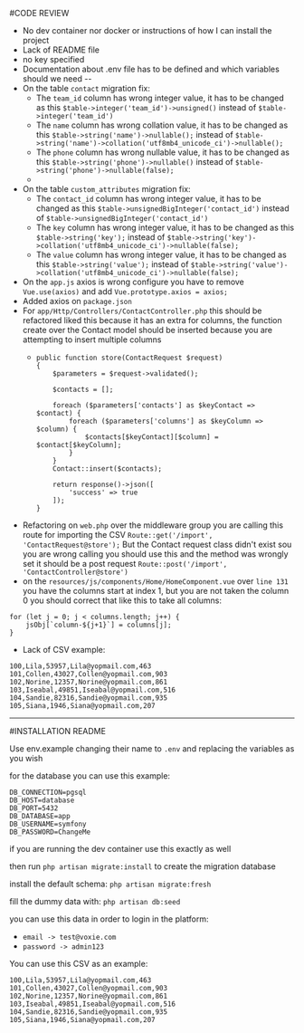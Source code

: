 #CODE REVIEW
* No dev container nor docker or instructions of how I can install the project
* Lack of README file
* no key specified
* Documentation about .env file has to be defined and which variables should we need --
* On the table `contact` migration fix:
    * The `team_id` column has wrong integer value, it has to be changed as this `$table->integer('team_id')->unsigned()` instead of `$table->integer('team_id')`
    * The `name` column has wrong collation value, it has to be changed as this `$table->string('name')->nullable();` instead of `$table->string('name')->collation('utf8mb4_unicode_ci')->nullable();`
    * The `phone` column has wrong nullable value, it has to be changed as this `$table->string('phone')->nullable()` instead of `$table->string('phone')->nullable(false);`
    *
* On the table `custom_attributes` migration fix:
    * The `contact_id` column has wrong integer value, it has to be changed as this `$table->unsignedBigInteger('contact_id')` instead of `$table->unsignedBigInteger('contact_id')`
    * The `key` column has wrong integer value, it has to be changed as this `$table->string('key');` instead of `$table->string('key')->collation('utf8mb4_unicode_ci')->nullable(false);`
    * The `value` column has wrong integer value, it has to be changed as this `$table->string('value');` instead of `$table->string('value')->collation('utf8mb4_unicode_ci')->nullable(false);`
* On the `app.js` axios is wrong configure you have to remove `Vue.use(axios)` and add `Vue.prototype.axios = axios;`
* Added axios on `package.json`
* For `app/Http/Controllers/ContactController.php` this should be refactored liked this because it has an extra for columns, the function create over the Contact model should be inserted because you are attempting to insert multiple columns
    * ```
      public function store(ContactRequest $request)
      {
          $parameters = $request->validated();

          $contacts = [];

          foreach ($parameters['contacts'] as $keyContact => $contact) {
              foreach ($parameters['columns'] as $keyColumn => $column) {
                  $contacts[$keyContact][$column] = $contact[$keyColumn];
              }
          }
          Contact::insert($contacts);

          return response()->json([
              'success' => true
          ]);
      } 
      ```
* Refactoring on `web.php` over the middleware group you are calling this route for importing the CSV `Route::get('/import', 'ContactRequest@store');` But the Contact request class didn't exist sou you are wrong calling you should use this and the method was wrongly set it should be a post request `Route::post('/import', 'ContactController@store')`
* on the `resources/js/components/Home/HomeComponent.vue` over `line 131` you have the columns start at index 1, but you are not taken the column 0 you should correct that like this to take all columns:
```
for (let j = 0; j < columns.length; j++) {
    jsObj[`column-${j+1}`] = columns[j];
}
```
* Lack of CSV example:
```
100,Lila,53957,Lila@yopmail.com,463
101,Collen,43027,Collen@yopmail.com,903
102,Norine,12357,Norine@yopmail.com,861
103,Iseabal,49851,Iseabal@yopmail.com,516
104,Sandie,82316,Sandie@yopmail.com,935
105,Siana,1946,Siana@yopmail.com,207
```

      
-------------------

#INSTALLATION README

Use env.example changing their name to `.env` and replacing the variables as you wish

for the database you can use this example:
```
DB_CONNECTION=pgsql
DB_HOST=database
DB_PORT=5432
DB_DATABASE=app
DB_USERNAME=symfony
DB_PASSWORD=ChangeMe
```
if you are running the dev container use this exactly as well

then run `php artisan migrate:install` to create the migration database

install the default schema: `php artisan migrate:fresh`

fill the dummy data with: `php artisan db:seed`

you can use this data in order to login in the platform:
* `email -> test@voxie.com`
* `password -> admin123`

You can use this CSV as an example:
```
100,Lila,53957,Lila@yopmail.com,463
101,Collen,43027,Collen@yopmail.com,903
102,Norine,12357,Norine@yopmail.com,861
103,Iseabal,49851,Iseabal@yopmail.com,516
104,Sandie,82316,Sandie@yopmail.com,935
105,Siana,1946,Siana@yopmail.com,207
```

